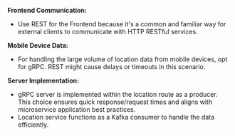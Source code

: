 **Frontend Communication:**
- Use REST for the Frontend because it's a common and familiar way for external clients to communicate with HTTP RESTful services.

**Mobile Device Data:**
- For handling the large volume of location data from mobile devices, opt for gRPC. REST might cause delays or timeouts in this scenario.

**Server Implementation:**
- gRPC server is implemented within the location route as a producer. This choice ensures quick response/request times and aligns with microservice application best practices.
- Location service functions as a Kafka consumer to handle the data efficiently.
